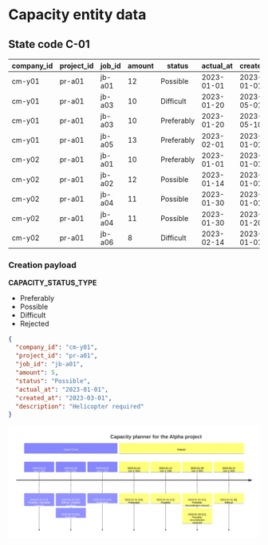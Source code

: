 # Capacity entity data

## State code **C-01**

| company_id | project_id | job_id | amount | status     | actual_at  | created_at | description            |
| ---------- | ---------- | ------ | ------ | ---------- | ---------- | ---------- | ---------------------- |
| cm-y01     | pr-a01     | jb-a01 | 12     | Possible   | 2023-01-01 | 2023-01-01 | Helicopter required    |
| cm-y01     | pr-a01     | jb-a03 | 10     | Difficult  | 2023-01-20 | 2023-05-01 | Weather condition      |
| cm-y01     | pr-a01     | jb-a03 | 10     | Preferably | 2023-01-20 | 2023-05-10 |                        |
| cm-y01     | pr-a01     | jb-a05 | 13     | Preferably | 2023-02-01 | 2023-01-01 |                        |
| cm-y02     | pr-a01     | jb-a01 | 10     | Preferably | 2023-01-01 | 2023-01-01 |                        |
| cm-y02     | pr-a01     | jb-a02 | 12     | Possible   | 2023-01-14 | 2023-01-01 |                        |
| cm-y02     | pr-a01     | jb-a04 | 11     | Possible   | 2023-01-30 | 2023-01-01 | Accreditation missed   |
| cm-y02     | pr-a01     | jb-a04 | 11     | Possible   | 2023-01-30 | 2023-01-20 | Accreditation received |
| cm-y02     | pr-a01     | jb-a06 | 8      | Difficult  | 2023-02-14 | 2023-01-01 |                        |

### Creation payload

**CAPACITY_STATUS_TYPE**

- Preferably
- Possible
- Difficult
- Rejected

```json
{
  "company_id": "cm-y01",
  "project_id": "pr-a01",
  "job_id": "jb-a01",
  "amount": 5,
  "status": "Possible",
  "actual_at": "2023-01-01",
  "created_at": "2023-03-01",
  "description": "Helicopter required"
}
```

![Project capacity](../infographics/C-01-capacity-01.svg 'Company capacity for the project')
